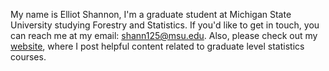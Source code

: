 My name is Elliot Shannon,
I'm a graduate student at Michigan State University studying Forestry and Statistics. 
If you'd like to get in touch, you can reach me at my email: shann125@msu.edu. 
Also, please check out my [website](https://elliotshannon.github.io/), where I post helpful content related to graduate level statistics courses. 
